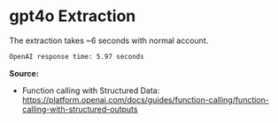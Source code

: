 # gpt4o Extraction

The extraction takes ~6 seconds with normal account.

```bash
OpenAI response time: 5.97 seconds
```

**Source:**  
- Function calling with Structured Data: https://platform.openai.com/docs/guides/function-calling/function-calling-with-structured-outputs
